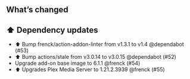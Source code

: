 ## What’s changed

## ⬆️ Dependency updates

- ⬆️ Bump frenck/action-addon-linter from v1.3.1 to v1.4 @dependabot (#53)
- ⬆️ Bump actions/stale from v3.0.14 to v3.0.15 @dependabot (#52)
- Upgrade add-on base image to 6.1.1 @frenck (#54)
- ⬆ Upgrades Plex Media Server to 1.21.2.3939 @frenck (#55)

